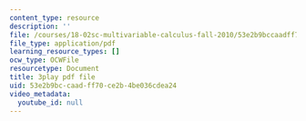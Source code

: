 ```yaml
---
content_type: resource
description: ''
file: /courses/18-02sc-multivariable-calculus-fall-2010/53e2b9bccaadff70ce2b4be036cdea24_cbSkFpO2jgQ.pdf
file_type: application/pdf
learning_resource_types: []
ocw_type: OCWFile
resourcetype: Document
title: 3play pdf file
uid: 53e2b9bc-caad-ff70-ce2b-4be036cdea24
video_metadata:
  youtube_id: null
---
```

